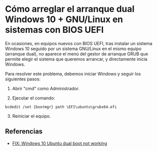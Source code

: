 # Cómo arreglar el arranque dual Windows 10 + GNU/Linux en sistemas con BIOS UEFI

En ocasiones, en equipos nuevos con BIOS UEFI, tras instalar un sistema Windows 10 seguido por un sistema GNU/Linux en el mismo equipo (arranque dual), no aparece el menú del gestor de arranque GRUB que permite elegir el sistema que queremos arrancar, y directamente inicia Windows.

Para resolver este problema, debemos iniciar Windows y seguir los siguientes pasos:

1. Abrir "cmd" como Administrador.

2. Ejecutar el comando:

  ```
  bcdedit /set {bootmgr} path \EFI\ubuntu\grubx64.efi
  ```

3. Reiniciar el equipo.

## Referencias

- [FIX: Windows 10 Ubuntu dual boot not working](https://windowsreport.com/fix-dual-boot-windows-10-ubuntu/)